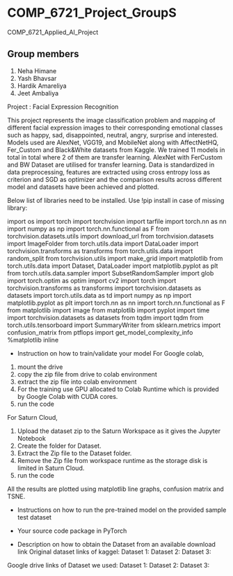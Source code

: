 # COMP_6721_Project_GroupS
COMP_6721_Applied_AI_Project

## Group members

1) Neha Himane
2) Yash Bhavsar
3) Hardik Amareliya
4) Jeet Ambaliya

Project : Facial Expression Recognition

This project represents the image classification problem and mapping of different facial expression images to their corresponding emotional classes such as happy, sad, disappointed, neutral, angry, surprise and interested. Models used are AlexNet, VGG19, and MobileNet along with AffectNetHQ, Fer_Custom and Black&White datasets from Kaggle. We trained 11 models in total in total where 2 of them are transfer learning. AlexNet with FerCustom and BW Dataset are utilised for transfer learning. Data is standardized in data preprocessing, features are extracted using cross entropy loss as criterion and SGD as optimizer and the comparison results across different model and datasets have been achieved and plotted.



Below list of libraries need to be installed. Use !pip install <name> in case of missing library:

import os
import torch
import torchvision
import tarfile
import torch.nn as nn
import numpy as np
import torch.nn.functional as F
from torchvision.datasets.utils import download_url
from torchvision.datasets import ImageFolder
from torch.utils.data import DataLoader
import torchvision.transforms as transforms
from torch.utils.data import random_split
from torchvision.utils import make_grid
import matplotlib
from torch.utils.data import Dataset, DataLoader
import matplotlib.pyplot as plt
from torch.utils.data.sampler import SubsetRandomSampler
import glob
import torch.optim as optim
import cv2
import torch
import torchvision.transforms as transforms
import torchvision.datasets as datasets
import torch.utils.data as td
import numpy as np
import matplotlib.pyplot as plt
import torch.nn as nn
import torch.nn.functional as F
from matplotlib import image
from matplotlib import pyplot
import time
import torchvision.datasets as datasets
from tqdm import tqdm
from torch.utils.tensorboard import SummaryWriter
from sklearn.metrics import confusion_matrix
from ptflops import get_model_complexity_info
%matplotlib inline



- Instruction on how to train/validate your model
For Google colab,
1) mount the drive
2) copy the zip file from drive to colab environment
3) extract the zip file into colab environment
4) For the training use GPU allocated to Colab Runtime which is provided by Google Colab with CUDA cores. 
5) run the code

For Saturn Cloud,
1) Upload the dataset zip to the Saturn Workspace as it gives the Jupyter Notebook
2) Create the folder for Dataset. 
3) Extract the Zip file to the Dataset folder. 
4) Remove the Zip file from workspace runtime as the storage disk is limited in Saturn Cloud.
5) run the code

All the results are plotted using matplotlib line graphs, confusion matrix and TSNE.


- Instructions on how to run the pre-trained model on the provided sample test dataset


- Your source code package in PyTorch
- Description on how to obtain the Dataset from an available download link
Original dataset links of kaggel:
Dataset 1:
Dataset 2:
Dataset 3:

Google drive links of Dataset we used:
Dataset 1:
Dataset 2:
Dataset 3:

